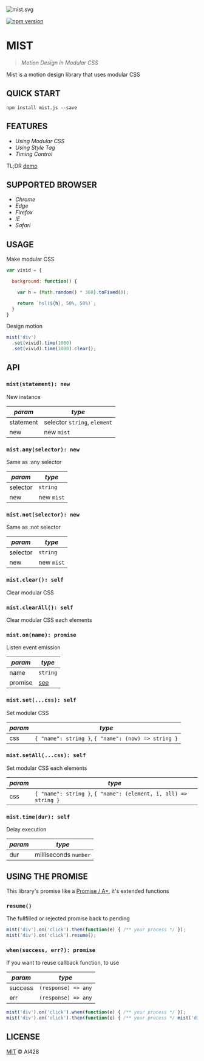 ![mist.svg](https://rawgit.com/AI428/mist/master/doc/img/icon.png)

[![npm version](https://badge.fury.io/js/mist.js.svg)](https://badge.fury.io/js/mist.js)

# MIST

> _Motion Design in Modular CSS_

Mist is a motion design library that uses modular CSS

## QUICK START

```
npm install mist.js --save
```

## FEATURES

- _Using Modular CSS_
- _Using Style Tag_
- _Timing Control_

TL;DR [demo](//github.com/AI428/mist/master/doc)

## SUPPORTED BROWSER

- _Chrome_
- _Edge_
- _Firefox_
- _IE_
- _Safari_

## USAGE

Make modular CSS

```javascript
var vivid = {

  background: function() {

    var h = (Math.random() * 360).toFixed(0);

    return `hsl(${h}, 50%, 50%)`;
  }
}
```

Design motion

```javascript
mist('div')
  .set(vivid).time(1000)
  .set(vivid).time(1000).clear();
```

## API

### `mist(statement): new`

New instance

_param_   | _type_
--------- | ----------------------------
statement | selector `string`, `element`
new       | new `mist`

### `mist.any(selector): new`

Same as :any selector

_param_  | _type_
-------- | ----------
selector | `string`
new      | new `mist`

### `mist.not(selector): new`

Same as :not selector

_param_  | _type_
-------- | ----------
selector | `string`
new      | new `mist`

### `mist.clear(): self`

Clear modular CSS

### `mist.clearAll(): self`

Clear modular CSS each elements

### `mist.on(name): promise`

Listen event emission

_param_ | _type_
------- | -------------------------
name    | `string`
promise | [see](#using-the-promise)

### `mist.set(...css): self`

Set modular CSS

_param_ | _type_
------- | ---------------------------------------------------
css     | `{ "name": string }`, `{ "name": (now) => string }`

### `mist.setAll(...css): self`

Set modular CSS each elements

_param_ | _type_
------- | ---------------------------------------------------------------
css     | `{ "name": string }`, `{ "name": (element, i, all) => string }`

### `mist.time(dur): self`

Delay execution

_param_ | _type_
------- | ---------------------
dur     | milliseconds `number`

## USING THE PROMISE

This library's promise like a [Promise / A+](//promisesaplus.com/), it's extended functions

### `resume()`

The fullfilled or rejected promise back to pending

```javascript
mist('div').on('click').then(function(e) { /** your process */ });
mist('div').on('click').resume();
```

### `when(success, err?): promise`

If you want to reuse callback function, to use

_param_ | _type_
------- | -------------------
success | `(response) => any`
err     | `(response) => any`

```javascript
mist('div').on('click').when(function(e) { /** your process */ });
mist('div').on('click').then(function(e) { /** your process */ mist('div').on('click').resume(); }); // same as
```

## LICENSE

[MIT](//opensource.org/licenses/MIT) © AI428

